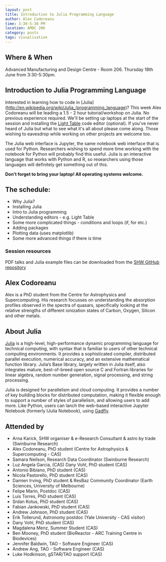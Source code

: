 ```yaml
---
layout: post
title: Introduction to Julia Programming Language
author: Alex Codoreanu
time: 3:30-5:30 PM
location: AMDC 206
category: posts
tags: visualisation
---
```


## Where & When

Advanced Manufacturing and Design Centre - Room 206. Thursday 18th June from 3:30-5:30pm.

## Introduction to Julia Programming Language

Interested in learning how to code in [Julia](http://en.wikipedia.org/wiki/Julia_(programming_language)? This week Alex Codoreanu will be leading a 1.5 - 2 hour tutorial/workshop on Julia. No previous experience required. We'll be setting up laptops at the start of the session and installing the [Light Table](http://lighttable.com) code editor (optional). If you've never heard of Julia but what to see what it's all about please come along.  Those wishing to eavesdrop while working on other projects are welcome too.

The Julia web interface is Jupyter, the same notebook web interface that is used for Python. Researchers wishing to spend more time working with the notebook for Python will probably find this useful. Julia is an interactive language that works with Python and R, so researchers using those languages will definitely get something out of this.

**Don't forget to bring your laptop! All operating systems welcome.**

## The schedule:

* Why Julia? 
* Installing Julia
* Intro to Julia programming 
* Understanding editors - e.g. Light Table
* Some more complicated things - conditions and loops (if, for etc.)
* Adding packages
* Plotting data (uses matplotlib)
* Some more advanced things if there is time

### Session resources

PDF talks and Julia example files can be downloaded from the [SHW GitHub repository](https://github.com/thehackerwithin/swinburne)

## Alex Codoreanu

Alex is a PhD student from the Centre for Astrophysics and Supercomputing. His research focusses on understanding the absorption profiles observed in the spectra of quasars, specifically looking at the relative strengths of different ionization states of Carbon, Oxygen, Silicon and other metals.

## About Julia

[Julia](http://julialang.org) is a high-level, high-performance dynamic programming language for technical computing, with syntax that is familiar to users of other technical computing environments. It provides a sophisticated compiler, distributed parallel execution, numerical accuracy, and an extensive mathematical function library. Julia’s Base library, largely written in Julia itself, also integrates mature, best-of-breed open source C and Fortran libraries for linear algebra, random number generation, signal processing, and string processing.

Julia is designed for parallelism and cloud computing. It provides a number of key building blocks for distributed computation, making it flexible enough to support a number of styles of parallelism, and allowing users to add more. Like Python, users can lanch the web-based interactive Jupyter Notebook (formerly IJulia Notebook), using [Gadfly](https://github.com/dcjones/Gadfly.jl). 


## Attended by

* Arna Karick, SHW organiser & e-Research Consultant & astro by trade (Swinburne Research)
* Alex Codoreanu, PhD student (Centre for Astrophysics & Supercomputing - CAS)
* Samara Neilson, Research Data Coordinator (Swinburne Research)
* Luz Angela Garcia, (CAS) Dany Vohl, PhD student (CAS)
* Antonio Bibiano, PhD student (CAS)
* Nicola Pastorello, PhD student (CAS)
* Damien Irving, PhD student & ResBaz Community Coordinator (Earth Sciences, University of Melbourne)
* Felipe Marin, Postdoc (CAS)
* Luis Torres, PhD student (CAS)
* Srdan Kotus, PhD student (CAS)
* Fabian Jankowski, PhD student (CAS)
* Andrew Johnson, PhD student (CAS)
* Erik Tollerund, Astronomy postdoc (Yale University - CAS visitor)
* Dany Vohl, PhD student (CAS) 
* Magdalena Menz, Summer Student (CAS)
* Ben Mooney, PhD student (BioReactor - ARC Training Centre in Biodevices)
* Jennifer Baldwin, TAO - Software Engineer (CAS) 
* Andrew Ang, TAO - Software Engineer (CAS) 
* Luke Hodkinson, gSTAR/TAO support (CAS) 
